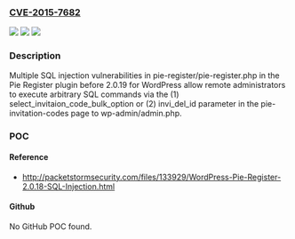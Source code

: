### [CVE-2015-7682](https://cve.mitre.org/cgi-bin/cvename.cgi?name=CVE-2015-7682)
![](https://img.shields.io/static/v1?label=Product&message=n%2Fa&color=blue)
![](https://img.shields.io/static/v1?label=Version&message=n%2Fa&color=blue)
![](https://img.shields.io/static/v1?label=Vulnerability&message=n%2Fa&color=brighgreen)

### Description

Multiple SQL injection vulnerabilities in pie-register/pie-register.php in the Pie Register plugin before 2.0.19 for WordPress allow remote administrators to execute arbitrary SQL commands via the (1) select_invitaion_code_bulk_option or (2) invi_del_id parameter in the pie-invitation-codes page to wp-admin/admin.php.

### POC

#### Reference
- http://packetstormsecurity.com/files/133929/WordPress-Pie-Register-2.0.18-SQL-Injection.html

#### Github
No GitHub POC found.

